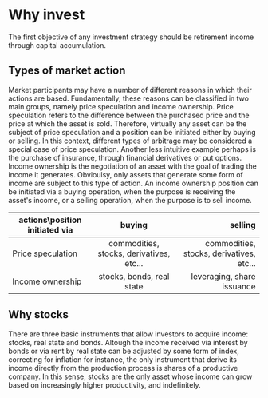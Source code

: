 # Why invest

The first objective of any investment strategy should be retirement income through capital accumulation. 

## Types of market action

Market participants may have a number of different reasons in which their actions are based. Fundamentally, these reasons can be classified in two main groups, namely price speculation and income ownership. Price speculation refers to the difference between the purchased price and the price at which the asset is sold. Therefore, virtually any asset can be the subject of price speculation and a position can be initiated either by buying or selling. In this context, different types of arbitrage may be considered a special case of price speculation. Another less intuitive example perhaps is the purchase of insurance, through financial derivatives or put options. Income ownership is the negotiation of an asset with the goal of trading the income it generates. Obvioulsy, only assets that generate some form of income are subject to this type of action. An income ownership position can be initiated via a buying operation, when the purpose is receiving the asset's income, or a selling operation, when the purpose is to sell income. 
           
actions\position initiated via | buying | selling|
| ------------- |:-------------:| -----:|
Price speculation | commodities, stocks, derivatives, etc... | commodities, stocks, derivatives, etc...|
Income ownership | stocks, bonds, real state | leveraging, share issuance|


## Why stocks

There are three basic instruments that allow investors to acquire income: stocks, real state and bonds. Altough the income received via interest by bonds or via rent by real state can be adjusted by some form of index, correcting for inflation for instance, the only instrument that derive its income directly from the production process is shares of a productive company. In this sense, stocks are the only asset whose income can grow based on increasingly higher productivity, and indefinitely. 


